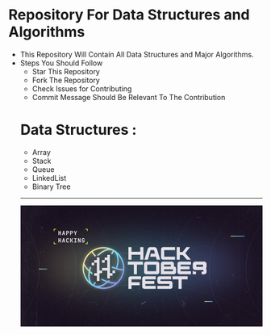 <h1>Repository For Data Structures and Algorithms</h1> 
<ul>
<li>This Repository Will Contain All Data Structures and Major Algorithms.</li>
<li> Steps You Should Follow
<ul>
<li>Star This Repository</li>
<li>Fork The Repository</li>
<li>Check Issues for Contributing</li>
<li>Commit Message Should Be Relevant To The Contribution</li>
</li>
</ul>
<h1>Data Structures :</h1> 
<ul>
<li>Array</li>
<li>Stack</li>
<li>Queue</li>
<li>LinkedList</li>
<li>Binary Tree</li>
</ul>
<hr>
<p align="center"><img src = "res/res1.jpg"></p>
